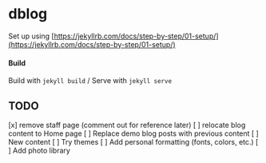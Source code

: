 # dblog

Set up using [https://jekyllrb.com/docs/step-by-step/01-setup/](https://jekyllrb.com/docs/step-by-step/01-setup/)

#### Build
Build with `jekyll build` /
Serve with `jekyll serve`

## TODO
[x] remove staff page (comment out for reference later)
[ ] relocate blog content to Home page
[ ] Replace demo blog posts with previous content
[ ] New content
[ ] Try themes
[ ] Add personal formatting (fonts, colors, etc.)
[ ] Add photo library
